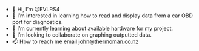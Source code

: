 - 👋 Hi, I’m @EVLRS4
- 👀 I’m interested in learning how to read and display data from a car OBD port for diagnostics.
- 🌱 I’m currently learning about available hardware for my project.
- 💞️ I’m looking to collaborate on graphing outputted data.
- 📫 How to reach me email john@thermoman.co.nz 

<!---
EVLRS4/EVLRS4 is a ✨ special ✨ repository because its `README.md` (this file) appears on your GitHub profile.
You can click the Preview link to take a look at your changes.
--->

